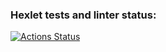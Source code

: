 ### Hexlet tests and linter status:
[![Actions Status](https://github.com/mavvery/frontend-project-46/workflows/hexlet-check/badge.svg)](https://github.com/mavvery/frontend-project-46/actions)